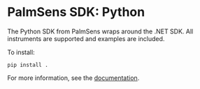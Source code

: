 # PalmSens SDK: Python

The Python SDK from PalmSens wraps around the .NET SDK. All instruments are supported and examples are included. 

To install:

```
pip install .
```

For more information, see the [documentation](http://palmsens.github.io/palmsens_sdk/python).

